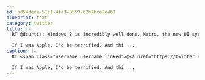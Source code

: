 ```yaml
---
id: ad543ece-51c1-4fa3-8559-b2b7bce2e461
blueprint: text
category: twitter
title: |-
  RT @dcurtis: Windows 8 is incredibly well done. Metro, the new UI system, is just beautiful. 

  If I was Apple, I'd be terrified. And thi ...
caption: |-
  RT <span class="username username_linked">@<a href="https://twitter.com/dcurtis" title="dustin curtis">dcurtis</a></span>: Windows 8 is incredibly well done. Metro, the new UI system, is just beautiful. 

  If I was Apple, I'd be terrified. And thi ...
---
```

